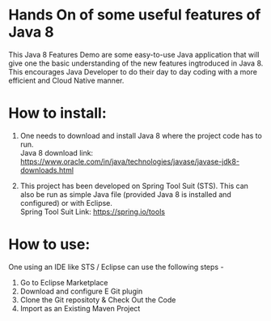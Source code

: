 # Hands On of some useful features of Java 8
This Java 8 Features Demo are some easy-to-use Java application that will give one the basic understanding of the new features ingtroduced in Java 8. This encourages Java Developer to do their day to day coding with a more efficient and Cloud Native manner.

# How to install:
1. One needs to download and install Java 8 where the project code has to run.<br />
    Java 8 download link: https://www.oracle.com/in/java/technologies/javase/javase-jdk8-downloads.html

2. This project has been developed on Spring Tool Suit (STS). This can also be run as simple Java file (provided Java 8 is installed and configured) or with Eclipse.<br />
    Spring Tool Suit Link: https://spring.io/tools

# How to use:
One using an IDE like STS / Eclipse can use the following steps -
1. Go to Eclipse Marketplace
2. Download and configure E Git plugin
3. Clone the Git repositoty & Check Out the Code
4. Import as an Existing Maven Project

